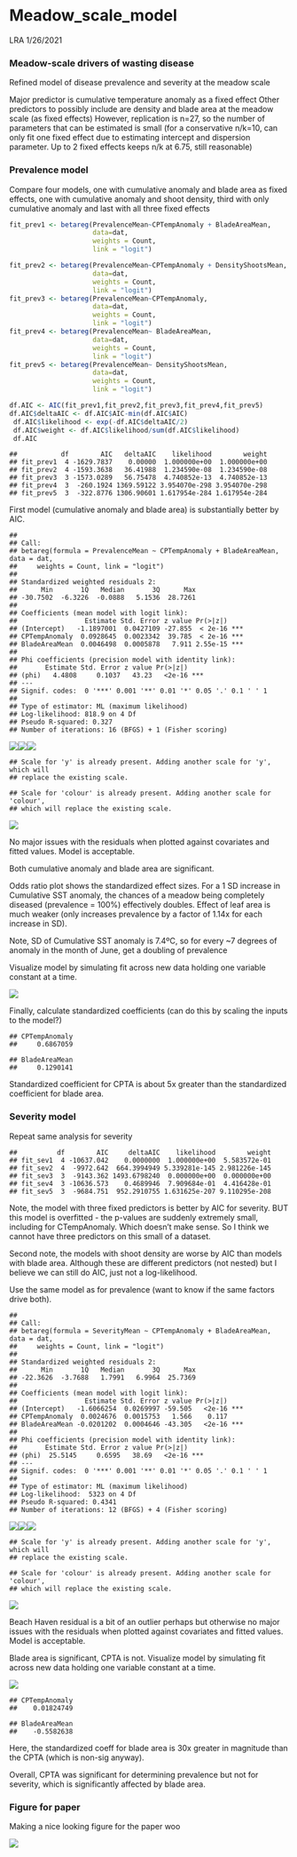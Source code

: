 Meadow\_scale\_model
================
LRA
1/26/2021

### Meadow-scale drivers of wasting disease

Refined model of disease prevalence and severity at the meadow scale

Major predictor is cumulative temperature anomaly as a fixed effect
Other predictors to possibly include are density and blade area at the
meadow scale (as fixed effects) However, replication is n=27, so the
number of parameters that can be estimated is small (for a conservative
n/k=10, can only fit one fixed effect due to estimating intercept and
dispersion parameter. Up to 2 fixed effects keeps n/k at 6.75, still
reasonable)

### Prevalence model

Compare four models, one with cumulative anomaly and blade area as fixed
effects, one with cumulative anomaly and shoot density, third with only
cumulative anomaly and last with all three fixed effects

``` r
fit_prev1 <- betareg(PrevalenceMean~CPTempAnomaly + BladeAreaMean,
                     data=dat,
                     weights = Count,
                     link = "logit")

fit_prev2 <- betareg(PrevalenceMean~CPTempAnomaly + DensityShootsMean,
                     data=dat,
                     weights = Count,
                     link = "logit")
fit_prev3 <- betareg(PrevalenceMean~CPTempAnomaly,
                     data=dat,
                     weights = Count,
                     link = "logit")
fit_prev4 <- betareg(PrevalenceMean~ BladeAreaMean,
                     data=dat,
                     weights = Count,
                     link = "logit")
fit_prev5 <- betareg(PrevalenceMean~ DensityShootsMean,
                     data=dat,
                     weights = Count,
                     link = "logit")

df.AIC <- AIC(fit_prev1,fit_prev2,fit_prev3,fit_prev4,fit_prev5)
df.AIC$deltaAIC <- df.AIC$AIC-min(df.AIC$AIC)
 df.AIC$likelihood <- exp(-df.AIC$deltaAIC/2)
 df.AIC$weight <- df.AIC$likelihood/sum(df.AIC$likelihood)
 df.AIC
```

    ##           df        AIC   deltaAIC    likelihood        weight
    ## fit_prev1  4 -1629.7837    0.00000  1.000000e+00  1.000000e+00
    ## fit_prev2  4 -1593.3638   36.41988  1.234590e-08  1.234590e-08
    ## fit_prev3  3 -1573.0289   56.75478  4.740852e-13  4.740852e-13
    ## fit_prev4  3  -260.1924 1369.59122 3.954070e-298 3.954070e-298
    ## fit_prev5  3  -322.8776 1306.90601 1.617954e-284 1.617954e-284

First model (cumulative anomaly and blade area) is substantially better
by AIC.

    ## 
    ## Call:
    ## betareg(formula = PrevalenceMean ~ CPTempAnomaly + BladeAreaMean, data = dat, 
    ##     weights = Count, link = "logit")
    ## 
    ## Standardized weighted residuals 2:
    ##      Min       1Q   Median       3Q      Max 
    ## -30.7502  -6.3226  -0.0888   5.1536  28.7261 
    ## 
    ## Coefficients (mean model with logit link):
    ##                 Estimate Std. Error z value Pr(>|z|)    
    ## (Intercept)   -1.1897001  0.0427109 -27.855  < 2e-16 ***
    ## CPTempAnomaly  0.0928645  0.0023342  39.785  < 2e-16 ***
    ## BladeAreaMean  0.0046498  0.0005878   7.911 2.55e-15 ***
    ## 
    ## Phi coefficients (precision model with identity link):
    ##       Estimate Std. Error z value Pr(>|z|)    
    ## (phi)   4.4808     0.1037   43.23   <2e-16 ***
    ## ---
    ## Signif. codes:  0 '***' 0.001 '**' 0.01 '*' 0.05 '.' 0.1 ' ' 1 
    ## 
    ## Type of estimator: ML (maximum likelihood)
    ## Log-likelihood: 818.9 on 4 Df
    ## Pseudo R-squared: 0.327
    ## Number of iterations: 16 (BFGS) + 1 (Fisher scoring)

![](Meadow_scale_beta_v2_files/figure-gfm/prev_model_eval-1.png)<!-- -->![](Meadow_scale_beta_v2_files/figure-gfm/prev_model_eval-2.png)<!-- -->![](Meadow_scale_beta_v2_files/figure-gfm/prev_model_eval-3.png)<!-- -->

    ## Scale for 'y' is already present. Adding another scale for 'y', which will
    ## replace the existing scale.

    ## Scale for 'colour' is already present. Adding another scale for 'colour',
    ## which will replace the existing scale.

![](Meadow_scale_beta_v2_files/figure-gfm/prev_model_eval-4.png)<!-- -->

No major issues with the residuals when plotted against covariates and
fitted values. Model is acceptable.

Both cumulative anomaly and blade area are significant.

Odds ratio plot shows the standardized effect sizes. For a 1 SD increase
in Cumulative SST anomaly, the chances of a meadow being completely
diseased (prevalence = 100%) effectively doubles. Effect of leaf area is
much weaker (only increases prevalence by a factor of 1.14x for each
increase in SD).

Note, SD of Cumulative SST anomaly is 7.4ºC, so for every \~7 degrees of
anomaly in the month of June, get a doubling of prevalence

Visualize model by simulating fit across new data holding one variable
constant at a time.

![](Meadow_scale_beta_v2_files/figure-gfm/prev_model_viz-1.png)<!-- -->

Finally, calculate standardized coefficients (can do this by scaling the
inputs to the model?)

    ## CPTempAnomaly 
    ##     0.6867059

    ## BladeAreaMean 
    ##     0.1290141

Standardized coefficient for CPTA is about 5x greater than the
standardized coefficient for blade area.

### Severity model

Repeat same analysis for severity

    ##          df        AIC     deltaAIC    likelihood        weight
    ## fit_sev1  4 -10637.042    0.0000000  1.000000e+00  5.583572e-01
    ## fit_sev2  4  -9972.642  664.3994949 5.339281e-145 2.981226e-145
    ## fit_sev3  3  -9143.362 1493.6798240  0.000000e+00  0.000000e+00
    ## fit_sev4  3 -10636.573    0.4689946  7.909684e-01  4.416428e-01
    ## fit_sev5  3  -9684.751  952.2910755 1.631625e-207 9.110295e-208

Note, the model with three fixed predictors is better by AIC for
severity. BUT this model is overfitted - the p-values are suddenly
extremely small, including for CTempAnomaly. Which doesn’t make sense.
So I think we cannot have three predictors on this small of a dataset.

Second note, the models with shoot density are worse by AIC than models
with blade area. Although these are different predictors (not nested)
but I believe we can still do AIC, just not a log-likelihood.

Use the same model as for prevalence (want to know if the same factors
drive both).

    ## 
    ## Call:
    ## betareg(formula = SeverityMean ~ CPTempAnomaly + BladeAreaMean, data = dat, 
    ##     weights = Count, link = "logit")
    ## 
    ## Standardized weighted residuals 2:
    ##      Min       1Q   Median       3Q      Max 
    ## -22.3626  -3.7688   1.7991   6.9964  25.7369 
    ## 
    ## Coefficients (mean model with logit link):
    ##                 Estimate Std. Error z value Pr(>|z|)    
    ## (Intercept)   -1.6066254  0.0269997 -59.505   <2e-16 ***
    ## CPTempAnomaly  0.0024676  0.0015753   1.566    0.117    
    ## BladeAreaMean -0.0201202  0.0004646 -43.305   <2e-16 ***
    ## 
    ## Phi coefficients (precision model with identity link):
    ##       Estimate Std. Error z value Pr(>|z|)    
    ## (phi)  25.5145     0.6595   38.69   <2e-16 ***
    ## ---
    ## Signif. codes:  0 '***' 0.001 '**' 0.01 '*' 0.05 '.' 0.1 ' ' 1 
    ## 
    ## Type of estimator: ML (maximum likelihood)
    ## Log-likelihood:  5323 on 4 Df
    ## Pseudo R-squared: 0.4341
    ## Number of iterations: 12 (BFGS) + 4 (Fisher scoring)

![](Meadow_scale_beta_v2_files/figure-gfm/sev_model_eval-1.png)<!-- -->![](Meadow_scale_beta_v2_files/figure-gfm/sev_model_eval-2.png)<!-- -->![](Meadow_scale_beta_v2_files/figure-gfm/sev_model_eval-3.png)<!-- -->

    ## Scale for 'y' is already present. Adding another scale for 'y', which will
    ## replace the existing scale.

    ## Scale for 'colour' is already present. Adding another scale for 'colour',
    ## which will replace the existing scale.

![](Meadow_scale_beta_v2_files/figure-gfm/sev_model_eval-4.png)<!-- -->

Beach Haven residual is a bit of an outlier perhaps but otherwise no
major issues with the residuals when plotted against covariates and
fitted values. Model is acceptable.

Blade area is significant, CPTA is not. Visualize model by simulating
fit across new data holding one variable constant at a time.

![](Meadow_scale_beta_v2_files/figure-gfm/sev_model_viz-1.png)<!-- -->

    ## CPTempAnomaly 
    ##    0.01824749

    ## BladeAreaMean 
    ##    -0.5582638

Here, the standardized coeff for blade area is 30x greater in magnitude
than the CPTA (which is non-sig anyway).

Overall, CPTA was significant for determining prevalence but not for
severity, which is significantly affected by blade area.

### Figure for paper

Making a nice looking figure for the paper woo

![](Meadow_scale_beta_v2_files/figure-gfm/figure_paper-1.png)<!-- -->

